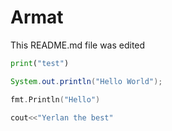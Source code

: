 # Armat

This README.md file was edited

```python
print("test")
```

```java
System.out.println("Hello World");
```

```go
fmt.Println("Hello")
```
```c++
cout<<"Yerlan the best"
```
